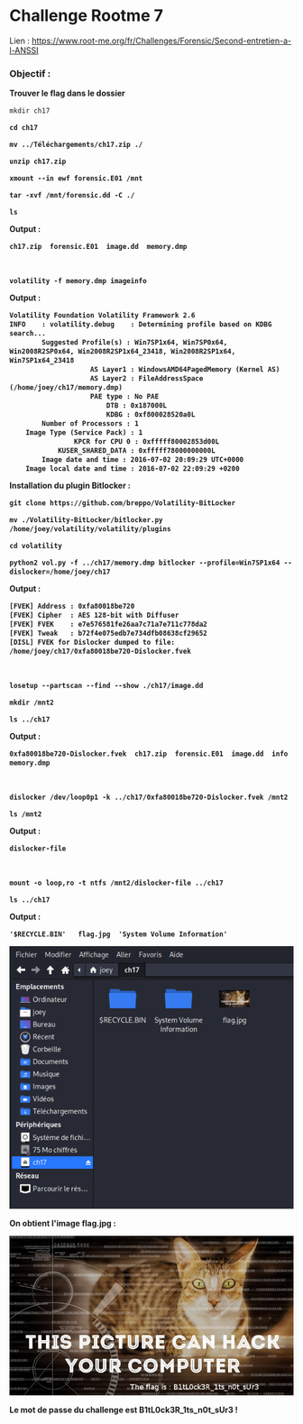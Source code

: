 # Challenge Rootme 7

Lien : https://www.root-me.org/fr/Challenges/Forensic/Second-entretien-a-l-ANSSI

### Objectif :

**Trouver le flag dans le dossier**

    mkdir ch17
<b>

    cd ch17
<b>

    mv ../Téléchargements/ch17.zip ./
<b>

    unzip ch17.zip
<b>

    xmount --in ewf forensic.E01 /mnt
<b>

    tar -xvf /mnt/forensic.dd -C ./
<b>

    ls

Output :

    ch17.zip  forensic.E01  image.dd  memory.dmp

<br>

    volatility -f memory.dmp imageinfo

Output : 

    Volatility Foundation Volatility Framework 2.6
    INFO    : volatility.debug    : Determining profile based on KDBG search...
            Suggested Profile(s) : Win7SP1x64, Win7SP0x64, Win2008R2SP0x64, Win2008R2SP1x64_23418, Win2008R2SP1x64, Win7SP1x64_23418
                        AS Layer1 : WindowsAMD64PagedMemory (Kernel AS)
                        AS Layer2 : FileAddressSpace (/home/joey/ch17/memory.dmp)
                        PAE type : No PAE
                            DTB : 0x187000L
                            KDBG : 0xf800028520a0L
            Number of Processors : 1
        Image Type (Service Pack) : 1
                    KPCR for CPU 0 : 0xfffff80002853d00L
                KUSER_SHARED_DATA : 0xfffff78000000000L
            Image date and time : 2016-07-02 20:09:29 UTC+0000
        Image local date and time : 2016-07-02 22:09:29 +0200


Installation du plugin Bitlocker : 

    git clone https://github.com/breppo/Volatility-BitLocker
<b>

    mv ./Volatility-BitLocker/bitlocker.py /home/joey/volatility/volatility/plugins
<b>

    cd volatility
<b>

    python2 vol.py -f ../ch17/memory.dmp bitlocker --profile=Win7SP1x64 --dislocker=/home/joey/ch17

Output :

    [FVEK] Address : 0xfa80018be720
    [FVEK] Cipher  : AES 128-bit with Diffuser
    [FVEK] FVEK    : e7e576581fe26aa7c71a7e711c778da2
    [FVEK] Tweak   : b72f4e075edb7e734dfb08638cf29652
    [DISL] FVEK for Dislocker dumped to file: /home/joey/ch17/0xfa80018be720-Dislocker.fvek
<br>


    losetup --partscan --find --show ./ch17/image.dd
<b>

    mkdir /mnt2
<b>

    ls ../ch17

Output :

    0xfa80018be720-Dislocker.fvek  ch17.zip  forensic.E01  image.dd  info  memory.dmp
<br>


    dislocker /dev/loop0p1 -k ../ch17/0xfa80018be720-Dislocker.fvek /mnt2
<b>

    ls /mnt2  

Output :

    dislocker-file
<br>
            
    mount -o loop,ro -t ntfs /mnt2/dislocker-file ../ch17
<b>

    ls ../ch17

Output :

    '$RECYCLE.BIN'   flag.jpg  'System Volume Information'

![](./img/flag2-1.png)


On obtient l'image flag.jpg : 

![](./img/flag2.png)

Le mot de passe du challenge est **B1tL0ck3R_1ts_n0t_sUr3** !
